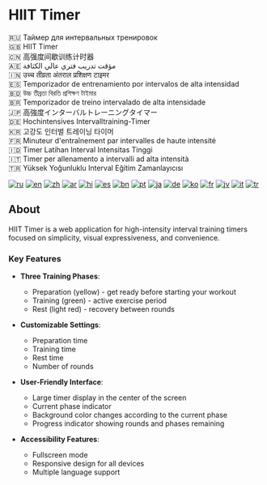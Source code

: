 # HIIT Timer

🇷🇺 Таймер для интервальных тренировок  
🇬🇧 HIIT Timer  
🇨🇳 高强度间歇训练计时器  
🇦🇪 مؤقت تدريب فتري عالي الكثافة  
🇮🇳 उच्च तीव्रता अंतराल प्रशिक्षण टाइमर  
🇪🇸 Temporizador de entrenamiento por intervalos de alta intensidad  
🇧🇩 উচ্চ তীব্রতা বিরতি প্রশিক্ষণ টাইমার  
🇧🇷 Temporizador de treino intervalado de alta intensidade  
🇯🇵 高強度インターバルトレーニングタイマー  
🇩🇪 Hochintensives Intervalltraining-Timer  
🇰🇷 고강도 인터벌 트레이닝 타이머  
🇫🇷 Minuteur d'entraînement par intervalles de haute intensité  
🇮🇩 Timer Latihan Interval Intensitas Tinggi  
🇮🇹 Timer per allenamento a intervalli ad alta intensità  
🇹🇷 Yüksek Yoğunluklu Interval Eğitim Zamanlayıcısı

[![ru](https://img.shields.io/badge/🇷🇺-Русский-blue.svg)](https://hiit-timer.onlineopen.space/ru)
[![en](https://img.shields.io/badge/🇬🇧-English-blue.svg)](https://hiit-timer.onlineopen.space/en)
[![zh](https://img.shields.io/badge/🇨🇳-中文-blue.svg)](https://hiit-timer.onlineopen.space/zh)
[![ar](https://img.shields.io/badge/🇦🇪-العربية-blue.svg)](https://hiit-timer.onlineopen.space/ar)
[![hi](https://img.shields.io/badge/🇮🇳-हिन्दी-blue.svg)](https://hiit-timer.onlineopen.space/hi)
[![es](https://img.shields.io/badge/🇪🇸-Español-blue.svg)](https://hiit-timer.onlineopen.space/es)
[![bn](https://img.shields.io/badge/🇧🇩-বাংলা-blue.svg)](https://hiit-timer.onlineopen.space/bn)
[![pt](https://img.shields.io/badge/🇧🇷-Português-blue.svg)](https://hiit-timer.onlineopen.space/pt)
[![ja](https://img.shields.io/badge/🇯🇵-日本語-blue.svg)](https://hiit-timer.onlineopen.space/ja)
[![de](https://img.shields.io/badge/🇩🇪-Deutsch-blue.svg)](https://hiit-timer.onlineopen.space/de)
[![ko](https://img.shields.io/badge/🇰🇷-한국어-blue.svg)](https://hiit-timer.onlineopen.space/ko)
[![fr](https://img.shields.io/badge/🇫🇷-Français-blue.svg)](https://hiit-timer.onlineopen.space/fr)
[![jv](https://img.shields.io/badge/🇮🇩-Basa_Jawa-blue.svg)](https://hiit-timer.onlineopen.space/jv)
[![it](https://img.shields.io/badge/🇮🇹-Italiano-blue.svg)](https://hiit-timer.onlineopen.space/it)
[![tr](https://img.shields.io/badge/🇹🇷-Türkçe-blue.svg)](https://hiit-timer.onlineopen.space/tr)

## About

HIIT Timer is a web application for high-intensity interval training timers focused on simplicity, visual expressiveness, and convenience.

### Key Features

- **Three Training Phases**:

  - Preparation (yellow) - get ready before starting your workout
  - Training (green) - active exercise period
  - Rest (light red) - recovery between rounds

- **Customizable Settings**:

  - Preparation time
  - Training time
  - Rest time
  - Number of rounds

- **User-Friendly Interface**:

  - Large timer display in the center of the screen
  - Current phase indicator
  - Background color changes according to the current phase
  - Progress indicator showing rounds and phases remaining

- **Accessibility Features**:
  - Fullscreen mode
  - Responsive design for all devices
  - Multiple language support
